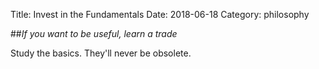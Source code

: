 Title: Invest in the Fundamentals
Date: 2018-06-18
Category: philosophy

##_If you want to be useful, learn a trade_

Study the basics. They'll never be obsolete.

